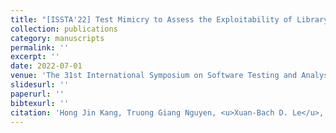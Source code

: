 ```yaml
---
title: "[ISSTA'22] Test Mimicry to Assess the Exploitability of Library."
collection: publications
category: manuscripts
permalink: ''
excerpt: ''
date: 2022-07-01
venue: 'The 31st International Symposium on Software Testing and Analysis (ISSTA), Research Track'
slidesurl: ''
paperurl: ''
bibtexurl: ''
citation: 'Hong Jin Kang, Truong Giang Nguyen, <u>Xuan-Bach D. Le</u>, David Lo, Corina Pasareanu'
---
```

